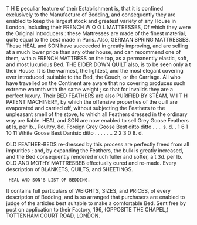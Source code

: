 T   H E peculiar feature of their Establishment is, that it is confined exclusively to
      the Manufacture of Bedding, and consequently they are enabled to keep the
largest stock and greatest variety of any House in London, including their
              FRENCH W O O L MATTRESSES,
Of which they were the Original Introducers : these Mattresses are made of the
finest material, quite equal to the best made in Paris. Also,
             GERMAN SPRING MATTRESSES.
  These HEAL and SON have succeeded in greatly improving, and are selling at a
much lower price than any other house, and can recommend one of them, with a
FRENCH MATTRESS on the top, as a permanently elastic, soft, and most
luxurious Bed.
                  THE EIDER DOWN QUILT
also, is to be seen only a t their House. It is the warmest, the lightest, and the
most elegant covering ever introduced, suitable to the Bed, the Couch, or the
Carriage. All who have travelled on the Continent are aware that no covering
produces such extreme warmth with the same weight ; so that for Invalids they are
a perfect luxury. Their
                            BED FEATHERS
are also PURIFIED BY STEAM, W I T H PATENT MACHINERY, by which
the offensive properties of the quill are evaporated and carried off, without subjecting
the Feathers to the unpleasant smell of the stove, to which all Feathers dressed in
the ordinary way are liable.
  HEAL and SON are now enabled to sell Grey Goose Feathers at Is, per lb.,
Poultry, 8d.
    Foreign Grey Goose
    Best      ditto ditto
                             .
                           . ..
                                   s. d.
                               . 1 6
                                  1 10
                                           11 White Goose
                                              Best Dantsic ditto
                                                                . . . .
                                                                   . ..
                                                                          2 2
                                                                         3 0
                                                                             8.   d.



  OLD FEATHER-BEDS re-dressed by this process are perfectly freed from all
impurities ; and, by expanding the Feathers, the bulk is greatly increased, and the
Bed consequently rendered much fuller and softer, a t 3d. per lb.
  OLD AND MOTHY MATTRESBEB effectually cured and re-made.
  Every description of BLANKETS, QUILTS, and SHEETINGS.

     HEAL AND SON'S LIST OF BEDDING.
   It contains full particulars of WEIGHTS, SIZES, and PRICES, of every
description of Bedding, and is so arranged that purchasers are enabled to judge of
the articles best suitable to make a comfortable Bed. Sent free by post on application
to their Factory,
                   196, (OPPOSITE THE                CHAPEL,)
   TOTTENHAM COURT ROAD, LONDON.
